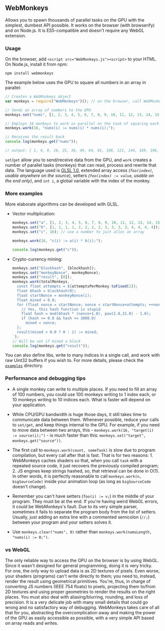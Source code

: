 ## WebMonkeys

Allows you to spawn thousands of parallel tasks on the GPU with the simplest, dumbest API possible. It works on the browser (with browserify) and on Node.js. It is ES5-compatible and doesn't require any WebGL extension.

### Usage

On the browser, add `<script src="WebMonkeys.js"><script>` to your HTML. On Node.js, install it from npm:

    npm install webmonkeys

The example below uses the GPU to square all numbers in an array in parallel:

```javascript
// Creates a WebMonkeys object
var monkeys = require("WebMonkeys")(); // on the browser, call WebMonkeys() instead

// Sends an array of numbers to the GPU
monkeys.set("nums", [1, 2, 3, 4, 5, 6, 7, 8, 9, 10, 11, 12, 13, 14, 15, 16]);

// Employs 16 monkeys to work in parallel on the task of squaring each number
monkeys.work(16, "nums(i) := nums(i) * nums(i);");

// Receives the result back
console.log(monkeys.get("nums"));

// output: [ 1, 4, 9, 16, 25, 36, 49, 64, 81, 100, 121, 144, 169, 196, 225, 256 ]
```

`set`/`get` allow you to send/receive data from the GPU, and `work` creates a number of parallel tasks (monkeys) that can read, process and rewrite that data. The language used is [GLSL 1.0](https://www.khronos.org/files/webgl/webgl-reference-card-1_0.pdf), extended array access *(`foo(index)`, usable anywhere on the source)*, setters *(`foo(index) := value`, usable on the end only)*, and `int i`, a global variable with the index of the monkey. 

### More examples

More elaborate algorithms can be developed with GLSL.

- Vector multiplication:

    ```JavaScript
    monkeys.set("a", [1, 2, 3, 4, 5, 6, 7, 8, 9, 10, 11, 12, 13, 14, 15, 16]);
    monkeys.set("b", [1, 1, 1, 1, 2, 2, 2, 2, 3, 3, 3, 3, 4, 4, 4, 4]);
    monkeys.set("c", 16); // use a number to just alloc an array

    monkeys.work(16, "c(i) := a(i) * b(i);");

    console.log(monkeys.get("c"));
    ```


- Crypto-currency mining:

    ```JavaScript
    monkeys.set("blockhash", [blockhash]);
    monkeys.set("monkeyNonce", monkeyNonce);
    monkeys.set("result", [0]);
    monkeys.work(totalMonkeys, `
      const float attempts = ${attemptsPerMonkey.toFixed(1)};
      float bhash = blockhash(0);
      float startNonce = monkeyNonce(i);
      float mined = 0.0;
      for (float nonce = startNonce; nonce < startNonce+attempts; ++nonce){
        // Yes, this hash function is stupid
        float hash = mod(bhash * (nonce+1.0), pow(2.0,31.0) - 1.0);
        if (hash >= 0.0 && hash <= 3000.0)
          mined = nonce;
      };
      result(mined > 0.0 ? 0 : 1) := mined;
    `);
    // Will be set if mined a block
    console.log(monkeys.get("result"));
    ```

You can also define libs, write to many indices in a single call, and work with raw Uint32 buffers if you wish to. For more details, please check the [`examples`](https://github.com/MaiaVictor/WebMonkeys/tree/master/examples) directory.

### Performance and debugging tips

- A single monkey can write to multiple places. If you need to fill an array of 100 numbers, you could use 100 monkeys writing to 1 index each, or 10 monkeys writing to 10 indices each. What is faster will depend on your application.

- While CPU/GPU bandwidth is huge those days, it still takes time to communicate data between them. Whenever possible, reduce your calls to `set/get`, and keep things internal to the GPU. For example, if you need to move data between two arrays, this - `monkeys.work(16, "target(i) := source(i);")` - is much faster than this: `monkeys.set("target", monkeys.get("source"))`.

- The first call to `monkeys.work(count, someTask)` is slow due to program compilation, but every call after that is fast. That is for two reasons: 1. WebMonkeys caches shaders so that, when you call `task` with a repeated source code, it just recovers the previously compiled program; 2. JS engines keep strings hashed, so, that retrieval can be done in O(1). In other words, it is perfectly reasonable to call `monkeys.work(n, bigSourceCode)` inside your animation loop (as long as `bigSourceCode` doesn't change).

- Remember you can't have setters (`foo(i) := v;`) in the middle of your program. They must be at the end. If you're having weird WebGL errors, it could be WebMonkeys's fault. Due to its very simple parser, sometimes it fails to separate the program body from the list of setters. Usually, just adding an extra line with a commented semicolon (`//;`) between your program and your setters solves it.

- Use `monkeys.clear("nums", 0)` rather than `monkeys.work(numsLength, "nums(i) := 0;")`.

### vs WebGL

The only reliable way to access the GPU on the browser is by using WebGL. Since it wasn't designed for general programming, doing it is very tricky. For one, the only way to upload data is as 2D textures of pixels. Even worse, your shaders (programs) can't write directly to them; you need to, instead, render the result using geometrical primitives. You're, thus, in charge of converting JS numbers (IEEE 754 floats) to pixels, projecting them to/from 2D textures and using proper geometries to render the results on the right places. You must also deal with aliasing/blurring, rounding, and loss of precision. It is a very delicate job with many small details that could go wrong and no satisfactory way of debugging. WebMonkeys takes care of all that for you, abstracting the overcomplication away and making the power of the GPU as easily accessible as possible, with a very simple API based on array reads and writes.

